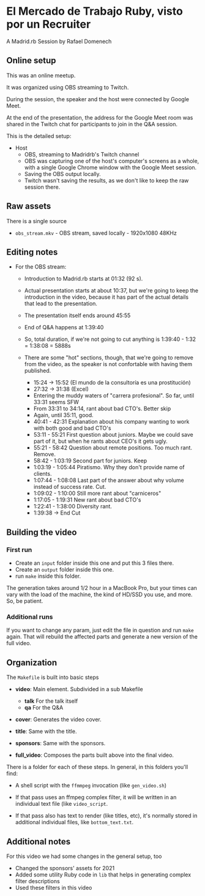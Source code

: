 # El Mercado de Trabajo Ruby, visto por un Recruiter

A Madrid.rb Session by Rafael Domenech

## Online setup

This was an online meetup.

It was organized using OBS streaming to Twitch.

During the session, the speaker and the host were connected by Google Meet.

At the end of the presentation, the address for the Google Meet room
was shared in the Twitch chat for participants to join in the Q&A
session.

This is the detailed setup:

- Host
  - OBS, streaming to Madridrb's Twitch channel
  - OBS was capturing one of the host's computer's screens as a
    whole, with a single Google Chrome window with the Google Meet
    session.
  - Saving the OBS output locally.
  - Twitch wasn't saving the results, as we don't like to keep the raw
    session there.

## Raw assets

There is a single source

- `obs_stream.mkv` - OBS stream, saved locally - 1920x1080 48KHz

## Editing notes
  
- For the OBS stream:

  - Introduction to Madrid.rb starts at 01:32 (92 s).
  
  - Actual presentation starts at about 10:37, but we're going to keep
    the introduction in the video, because it has part of the actual
    details that lead to the presentation.
      
  - The presentation itself ends around 45:55
  
  - End of Q&A happens at 1:39:40
  
  - So, total duration, if we're not going to cut anything is
    1:39:40 - 1:32 = 1:38:08 = 5888s
    
  - There are some "hot" sections, though, that we're going to remove
    from the video, as the speaker is not confortable with having them
    published.
    
    - 15:24 -> 15:52 (El mundo de la consultoría es una prostitución)
    - 27:32 -> 31:38 (Excel)
    - Entering the muddy waters of "carrera profesional". So far,
      until 33:31 seems SFW
    - From 33:31 to 34:14, rant about bad CTO's. Better skip
    - Again, until 35:11, good. 
    - 40:41 - 42:31 Explanation about his company wanting to work with both
      good and bad CTO's
    - 53:11 - 55:21 First question about juniors. Maybe we could save
      part of it, but when he rants about CEO's it gets ugly.
    - 55:21 - 58:42 Question about remote positions. Too much
      rant. Remove.
    - 58:42 - 1:03:19 Second part for juniors. Keep
    - 1:03:19 - 1:05:44 Piratismo. Why they don't provide name of
      clients.
    - 1:07:44 - 1:08:08 Last part of the answer about why volume
      instead of success rate. Cut.
    - 1:09:02 - 1:10:00  Still more rant about "carniceros"
    - 1:17:05 - 1:19:31  New rant about bad CTO's
    - 1:22:41 - 1:38:00 Diversity rant.
    - 1:39:38 -> End Cut
    

## Building the video

### First run

- Create an `input` folder inside this one and put this 3 files there.
- Create an `output` folder inside this one.
- run `make` inside this folder.

The generation takes around 1/2 hour in a MacBook Pro, but your times
can vary with the load of the machine, the kind of HD/SSD you use, and
more. So, be patient.

### Additional runs

If you want to change any param, just edit the file in question and
run `make` again. That will rebuild the affected parts and generate a
new version of the full video.

## Organization

The `Makefile` is built into basic steps

- **video**: Main element. Subdivided in a sub Makefile
  - **talk** For the talk itself
  - **qa** For the Q&A
  
- **cover**: Generates the video cover.

- **title**: Same with the title.

- **sponsors**: Same with the sponsors.

- **full_video**: Composes the parts built above into the final video.

There is a folder for each of these steps. In general, in this folders
you'll find:

- A shell script with the `ffmmpeg` invocation (like `gen_video.sh`)

- If that pass uses an ffmpeg complex filter, it will be written in an
  individual text file (like `video_script`.
  
- If that pass also has text to render (like titles, etc), it's
  normally stored in additional individual files, like
  `bottom_text.txt`.

## Additional notes

For this video we had some changes in the general setup, too

- Changed the sponsors' assets for 2021
- Added some utility Ruby code in `lib` that helps in generating
  complex filter descriptions
- Used these filters in this video
